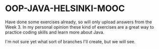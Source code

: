 # OOP-JAVA-HELSINKI-MOOC

Have done some exercises already, so will only upload answers from the Week 3. In my personal opinion these kind of exercises are a great way to practice coding skills and learn more about Java. 

I'm not sure yet what sort of branches I'll create, but we will see. 

